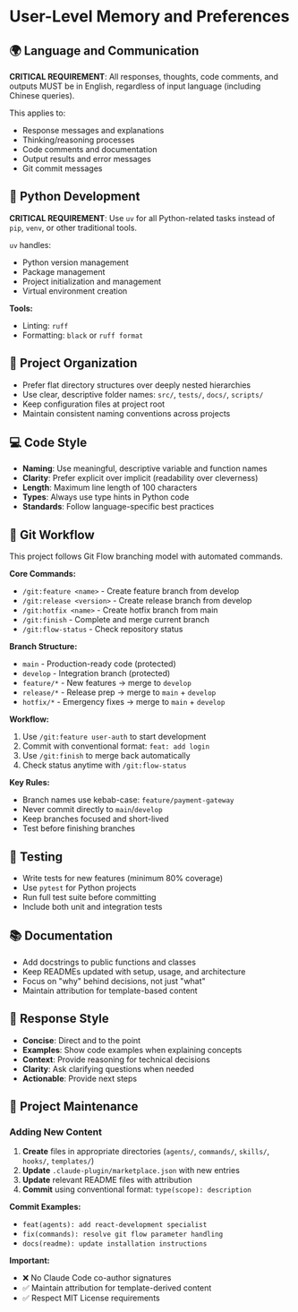 # User-Level Memory and Preferences

## 🌍 Language and Communication
**CRITICAL REQUIREMENT**: All responses, thoughts, code comments, and outputs MUST be in English, regardless of input language (including Chinese queries).

This applies to:
- Response messages and explanations
- Thinking/reasoning processes
- Code comments and documentation
- Output results and error messages
- Git commit messages

## 🐍 Python Development
**CRITICAL REQUIREMENT**: Use `uv` for all Python-related tasks instead of `pip`, `venv`, or other traditional tools.

`uv` handles:
- Python version management
- Package management
- Project initialization and management
- Virtual environment creation

**Tools:**
- Linting: `ruff`
- Formatting: `black` or `ruff format`

## 📁 Project Organization
- Prefer flat directory structures over deeply nested hierarchies
- Use clear, descriptive folder names: `src/`, `tests/`, `docs/`, `scripts/`
- Keep configuration files at project root
- Maintain consistent naming conventions across projects

## 💻 Code Style
- **Naming**: Use meaningful, descriptive variable and function names
- **Clarity**: Prefer explicit over implicit (readability over cleverness)
- **Length**: Maximum line length of 100 characters
- **Types**: Always use type hints in Python code
- **Standards**: Follow language-specific best practices

## 🔄 Git Workflow

This project follows Git Flow branching model with automated commands.

**Core Commands:**
- `/git:feature <name>` - Create feature branch from develop
- `/git:release <version>` - Create release branch from develop
- `/git:hotfix <name>` - Create hotfix branch from main
- `/git:finish` - Complete and merge current branch
- `/git:flow-status` - Check repository status

**Branch Structure:**
- `main` - Production-ready code (protected)
- `develop` - Integration branch (protected)
- `feature/*` - New features → merge to `develop`
- `release/*` - Release prep → merge to `main` + `develop`
- `hotfix/*` - Emergency fixes → merge to `main` + `develop`

**Workflow:**
1. Use `/git:feature user-auth` to start development
2. Commit with conventional format: `feat: add login`
3. Use `/git:finish` to merge back automatically
4. Check status anytime with `/git:flow-status`

**Key Rules:**
- Branch names use kebab-case: `feature/payment-gateway`
- Never commit directly to `main`/`develop`
- Keep branches focused and short-lived
- Test before finishing branches

## 🧪 Testing
- Write tests for new features (minimum 80% coverage)
- Use `pytest` for Python projects
- Run full test suite before committing
- Include both unit and integration tests

## 📚 Documentation
- Add docstrings to public functions and classes
- Keep READMEs updated with setup, usage, and architecture
- Focus on "why" behind decisions, not just "what"
- Maintain attribution for template-based content

## 💬 Response Style
- **Concise**: Direct and to the point
- **Examples**: Show code examples when explaining concepts
- **Context**: Provide reasoning for technical decisions
- **Clarity**: Ask clarifying questions when needed
- **Actionable**: Provide next steps

## 🔄 Project Maintenance

### Adding New Content
1. **Create** files in appropriate directories (`agents/`, `commands/`, `skills/`, `hooks/`, `templates/`)
2. **Update** `.claude-plugin/marketplace.json` with new entries
3. **Update** relevant README files with attribution
4. **Commit** using conventional format: `type(scope): description`

**Commit Examples:**
- `feat(agents): add react-development specialist`
- `fix(commands): resolve git flow parameter handling`
- `docs(readme): update installation instructions`

**Important:**
- ❌ No Claude Code co-author signatures
- ✅ Maintain attribution for template-derived content
- ✅ Respect MIT License requirements
